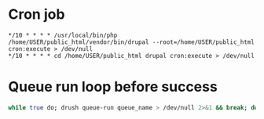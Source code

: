 # Cron job

```
*/10 * * * * /usr/local/bin/php /home/USER/public_html/vendor/bin/drupal --root=/home/USER/public_html cron:execute > /dev/null
*/10 * * * * cd /home/USER/public_html drupal cron:execute > /dev/null
```

# Queue run loop before success

``` sh
while true do; drush queue-run queue_name > /dev/null 2>&1 && break; done
```
